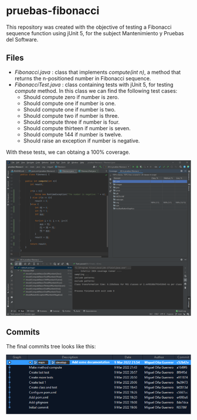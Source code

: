 # pruebas-fibonacci

This repository was created with the objective of testing a Fibonacci sequence function using jUnit 5, for the subject Mantenimiento y Pruebas del Software.

## Files

- *Fibonacci.java* : class that implements *compute(int n)*, a method that returns the n-positioned number in Fibonacci sequence.
- *FibonacciTest.java* : class containing tests with jUnit 5, for testing *compute* method. In this class we can find the following test cases:
  *  Should compute zero if number is zero.
  *  Should compute one if number is one.
  *  Should compute one if number is two.
  *  Should compute two if number is three.
  *  Should compute three if number is four.
  *  Should compute thirteen if number is seven.
  *  Should compute 144 if number is twelve.
  *  Should raise an exception if number is negative.

With these tests, we can obtaing a 100% coverage.

![alt text](coverage.png "Coverage")

## Commits

The final commits tree looks like this:

![alt text](commits.png "Commits")

